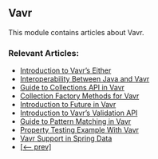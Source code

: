## Vavr

This module contains articles about Vavr.

### Relevant Articles:
- [Introduction to Vavr’s Either](https://www.baeldung.com/vavr-either)
- [Interoperability Between Java and Vavr](https://www.baeldung.com/java-vavr)
- [Guide to Collections API in Vavr](https://www.baeldung.com/vavr-collections)
- [Collection Factory Methods for Vavr](https://www.baeldung.com/vavr-collection-factory-methods)
- [Introduction to Future in Vavr](https://www.baeldung.com/vavr-future)
- [Introduction to Vavr’s Validation API](https://www.baeldung.com/vavr-validation-api)
- [Guide to Pattern Matching in Vavr](https://www.baeldung.com/vavr-pattern-matching)
- [Property Testing Example With Vavr](https://www.baeldung.com/vavr-property-testing) 
- [Vavr Support in Spring Data](https://www.baeldung.com/spring-vavr)
- [[<-- prev]](/vavr-modules/vavr)
